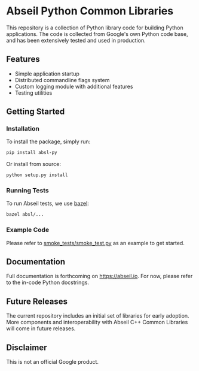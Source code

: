 # Abseil Python Common Libraries

This repository is a collection of Python library code for building Python
applications. The code is collected from Google's own Python code base, and has
been extensively tested and used in production.

## Features

* Simple application startup
* Distributed commandline flags system
* Custom logging module with additional features
* Testing utilities

## Getting Started

### Installation

To install the package, simply run:

```bash
pip install absl-py
```

Or install from source:

```bash
python setup.py install
```

### Running Tests

To run Abseil tests, we use [bazel](https://bazel.build/):

```bash
bazel absl/...
```

### Example Code

Please refer to [smoke_tests/smoke_test.py](smoke_tests/smoke_test.py) as an
example to get started.

## Documentation

Full documentation is forthcoming on https://abseil.io. For now, please refer
to the in-code Python docstrings.

## Future Releases

The current repository includes an initial set of libraries for early adoption.
More components and interoperability with Abseil C++ Common Libraries
will come in future releases.

## Disclaimer

This is not an official Google product.
